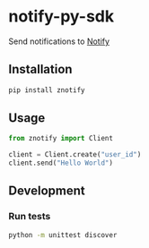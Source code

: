 # notify-py-sdk

Send notifications to [Notify](https://github.com/znotify/Notify)

## Installation

```bash
pip install znotify
```

## Usage

```python
from znotify import Client

client = Client.create("user_id")
client.send("Hello World")
```

## Development

### Run tests

```bash
python -m unittest discover
```

